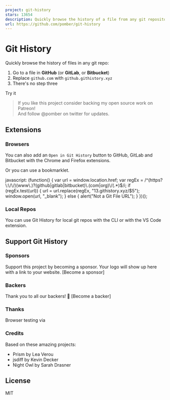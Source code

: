 ```yaml
---
project: git-history
stars: 13654
description: Quickly browse the history of a file from any git repository
url: https://github.com/pomber/git-history
---
```


Git History
===========

Quickly browse the history of files in any git repo:

1.  Go to a file in **GitHub** (or **GitLab**, or **Bitbucket**)
2.  Replace `github.com` with `github.githistory.xyz`
3.  There's no step three

Try it

> If you like this project consider backing my open source work on Patreon!  
> And follow @pomber on twitter for updates.

Extensions
----------

### Browsers

You can also add an `Open in Git History` button to GitHub, GitLab and Bitbucket with the Chrome and Firefox extensions.

Or you can use a bookmarklet.

javascript: (function() {
  var url \= window.location.href;
  var regEx \= /^(https?\\:\\/\\/)(www\\.)?(github|gitlab|bitbucket)\\.(com|org)\\/(.\*)$/i;
  if (regEx.test(url)) {
    url \= url.replace(regEx, "$1$3.githistory.xyz/$5");
    window.open(url, "\_blank");
  } else {
    alert("Not a Git File URL");
  }
})();

### Local Repos

You can use Git History for local git repos with the CLI or with the VS Code extension.

Support Git History
-------------------

### Sponsors

Support this project by becoming a sponsor. Your logo will show up here with a link to your website. \[Become a sponsor\]

### Backers

Thank you to all our backers! 🙏 \[Become a backer\]

### Thanks

Browser testing via

### Credits

Based on these amazing projects:

-   Prism by Lea Verou
-   jsdiff by Kevin Decker
-   Night Owl by Sarah Drasner

License
-------

MIT
